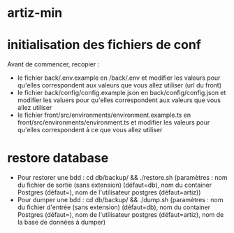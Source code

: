 # artiz-min


# initialisation des fichiers de conf
Avant de commencer, recopier :
- le fichier back/.env.example en /back/.env et modifier les valeurs pour qu'elles correspondent aux valeurs que vous allez utiliser (url du front)
- le fichier back/config/config.example.json en back/config/config.json et modifier les valuers pour qu'elles correspondent aux valeurs que vous allez utiliser
- le fichier front/src/environments/environment.example.ts en front/src/environments/environment.ts et modifier les valeurs pour qu'elles correspondent à ce que vous allez utiliser

# restore database
- Pour restorer une bdd : cd db/backup/  && ./restore.sh
        (paramètres : nom du fichier de sortie (sans extension) (défaut=db), nom du container Postgres (défaut=), nom de l'utilisateur postgres (défaut=artiz))
- Pour dumper une bdd : cd db/backup/  && ./dump.sh
        (paramètres : nom du fichier d'entrée (sans extension) (défaut=db), nom du container Postgres (défaut=), nom de l'utilisateur postgres (défaut=artiz), nom de la base de données à dumper)
